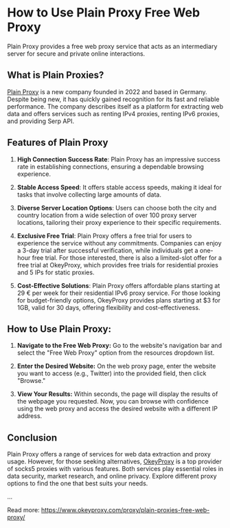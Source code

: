 # How to Use Plain Proxy Free Web Proxy
Plain Proxy provides a free web proxy service that acts as an intermediary server for secure and private online interactions.

## What is Plain Proxies?

[Plain Proxy](https://www.okeyproxy.com/proxy/plain-proxies-free-web-proxy/) is a new company founded in 2022 and based in Germany. Despite being new, it has quickly gained recognition for its fast and reliable performance. The company describes itself as a platform for extracting web data and offers services such as renting IPv4 proxies, renting IPv6 proxies, and providing Serp API.

## Features of Plain Proxy

1. **High Connection Success Rate**: Plain Proxy has an impressive success rate in establishing connections, ensuring a dependable browsing experience.

2. **Stable Access Speed**: It offers stable access speeds, making it ideal for tasks that involve collecting large amounts of data.

3. **Diverse Server Location Options**: Users can choose both the city and country location from a wide selection of over 100 proxy server locations, tailoring their proxy experience to their specific requirements.

4. **Exclusive Free Trial**: Plain Proxy offers a free trial for users to experience the service without any commitments. Companies can enjoy a 3-day trial after successful verification, while individuals get a one-hour free trial. For those interested, there is also a limited-slot offer for a free trial at OkeyProxy, which provides free trials for residential proxies and 5 IPs for static proxies.

5. **Cost-Effective Solutions**: Plain Proxy offers affordable plans starting at 29 € per week for their residential IPv6 proxy service. For those looking for budget-friendly options, OkeyProxy provides plans starting at $3 for 1GB, valid for 30 days, offering flexibility and cost-effectiveness.

## How to Use Plain Proxy:

1. **Navigate to the Free Web Proxy:** Go to the website's navigation bar and select the "Free Web Proxy" option from the resources dropdown list.

2. **Enter the Desired Website:** On the web proxy page, enter the website you want to access (e.g., Twitter) into the provided field, then click "Browse."

3. **View Your Results:** Within seconds, the page will display the results of the webpage you requested. Now, you can browse with confidence using the web proxy and access the desired website with a different IP address.

## Conclusion

Plain Proxy offers a range of services for web data extraction and proxy usage. However, for those seeking alternatives, [OkeyProxy](https://www.okeyproxy.com/en?link=b63b57) is a top provider of socks5 proxies with various features. Both services play essential roles in data security, market research, and online privacy. Explore different proxy options to find the one that best suits your needs.

...

Read more: https://www.okeyproxy.com/proxy/plain-proxies-free-web-proxy/
